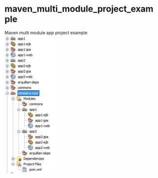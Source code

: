# maven_multi_module_project_example
Maven multi module app project example <br>
<img src="https://github.com/avraampiperidis/maven_multi_module_project_example/blob/master/pics/pic1.png?raw=true" />

